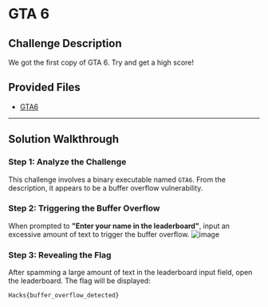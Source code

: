 # GTA 6

## Challenge Description

We got the first copy of GTA 6. Try and get a high score!

## Provided Files

- [GTA6](files/GTA6)

---

## Solution Walkthrough

### Step 1: Analyze the Challenge

This challenge involves a binary executable named `GTA6`. From the description, it appears to be a buffer overflow vulnerability.

### Step 2: Triggering the Buffer Overflow

When prompted to **"Enter your name in the leaderboard"**, input an excessive amount of text to trigger the buffer overflow.
![image](https://github.com/user-attachments/assets/47d02a8d-7d2e-4cf1-8579-707a0b47a753)


### Step 3: Revealing the Flag

After spamming a large amount of text in the leaderboard input field, open the leaderboard. The flag will be displayed:

```
Hacks{buffer_overflow_detected}
```

